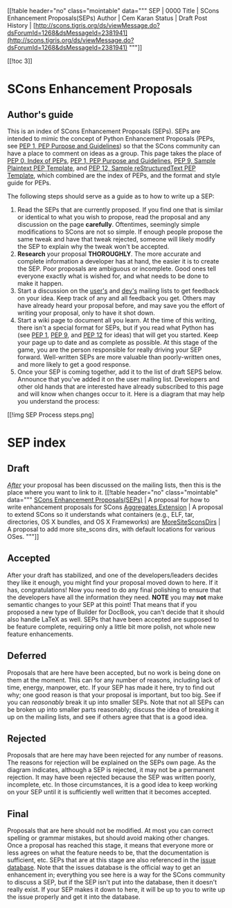 [[!table header="no" class="mointable" data="""
SEP  | 0000 
Title  | SCons Enhancement Proposals(SEPs) 
Author  | Cem Karan 
Status  | Draft 
Post History  | [http://scons.tigris.org/ds/viewMessage.do?dsForumId=1268&dsMessageId=2381941](http://scons.tigris.org/ds/viewMessage.do?dsForumId=1268&dsMessageId=2381941) 
"""]]

[[!toc 3]] 


# SCons Enhancement Proposals

<a name="Guide"></a> 


## Author's guide

This is an index of SCons Enhancement Proposals (SEPs).  SEPs are intended to mimic the concept of Python Enhancement Proposals (PEPs, see [PEP 1, PEP Purpose and Guidelines](http://www.python.org/dev/peps/pep-0001/)) so that the SCons community can have a place to comment on ideas as a group.  This page takes the place of [PEP 0, Index of PEPs](http://www.python.org/dev/peps/pep-0000), [PEP 1, PEP Purpose and Guidelines](http://www.python.org/dev/peps/pep-0001), [PEP 9, Sample Plaintext PEP Template](http://www.python.org/dev/peps/pep-0009), and [PEP 12, Sample reStructuredText PEP Template](http://www.python.org/dev/peps/pep-0012), which combined are the index of PEPs, and the format and style guide for PEPs. 

The following steps should serve as a guide as to how to write up a SEP: 

1. Read the SEPs that are currently proposed.  If you find one that is similar or identical to what you wish to propose, read the proposal and any discussion on the page **carefully**.  Oftentimes, seemingly simple modifications to SCons are not so simple.  If enough people propose the same tweak and have that tweak rejected, someone will likely modify the SEP to explain why the tweak won't be accepted. 
1. **Research** your proposal **THOROUGHLY**.  The more accurate and complete information a developer has at hand, the easier it is to create the SEP.  Poor proposals are ambiguous or incomplete.  Good ones tell everyone exactly what is wished for, and what needs to be done to make it happen. 
1. Start a discussion on the [user's](http://www.scons.org/lists.php#users) and [dev's](http://www.scons.org/lists.php#dev) mailing lists to get feedback on your idea.  Keep track of any and all feedback you get.  Others may have already heard your proposal before, and may save you the effort of writing your proposal, only to have it shot down. 
1. Start a wiki page to document all you learn.  At the time of this writing, there isn't a special format for SEPs, but if you read what Python has (see [PEP 1](http://www.python.org/dev/peps/pep-0001), [PEP 9](http://www.python.org/dev/peps/pep-0009), and [PEP 12](http://www.python.org/dev/peps/pep-0012) for ideas) that will get you started.  Keep your page up to date and as complete as possible.  At this stage of the game, you are the person responsible for really driving your SEP forward.  Well-written SEPs are more valuable than poorly-written ones, and more likely to get a good response. 
1. Once your SEP is coming together, add it to the list of draft SEPS below.  Announce that you've added it on the user mailing list.  Developers and other old hands that are interested have already subscribed to this page and will know when changes occur to it. 
Here is a diagram that may help you understand the process: 

[[!img SEP Process steps.png] 

<a name="Index"></a> 


# SEP index

<a name="Draft"></a> 


## Draft

<ins>_After_</ins> your proposal has been discussed on the mailing lists, then this is the place where you want to link to it. 
[[!table header="no" class="mointable" data="""
[SCons Enhancement Proposals(SEPs)](SEPs)  | A proposal for how to write enhancement proposals for SCons 
[Aggregates Extension](Containers)  | A proposal to extend SCons so it understands what containers (e.g., ELF, tar, directories, OS X bundles, and OS X Frameworks) are 
[MoreSiteSconsDirs](MoreSiteSconsDirs?action=fullsearch&context=180&value=linkto:"MoreSiteSconsDirs")  | A proposal to add more site_scons dirs, with default locations for various OSes. 
"""]]

<a name="Accepted"></a> 


## Accepted

After your draft has stabilized, and one of the developers/leaders decides they like it enough, you might find your proposal moved down to here.  If it has, congratulations!  Now you need to do any final polishing to ensure that the developers have all the information they need.  **NOTE** you may **not** make semantic changes to your SEP at this point!  That means that if you proposed a new type of Builder for DocBook, you can't decide that it should also handle LaTeX as well.  SEPs that have been accepted are supposed to be feature complete, requiring only a little bit more polish, not whole new feature enhancements. 

<a name="Deferred"></a> 


## Deferred

Proposals that are here have been accepted, but no work is being done on them at the moment.  This can for any number of reasons, including lack of time, energy, manpower, etc.  If your SEP has made it here, try to find out why; one good reason is that your proposal is important, but too big.  See if you can _reasonably_ break it up into smaller SEPs.  Note that not all SEPs can be broken up into smaller parts reasonably; discuss the idea of breaking it up on the mailing lists, and see if others agree that that is a good idea. 

<a name="Rejected"></a> 


## Rejected

Proposals that are here may have been rejected for any number of reasons.  The reasons for rejection will be explained on the SEPs own page.  As the diagram indicates, although a SEP is rejected, it may not be a permanent rejection.  It may have been rejected because the SEP was written poorly, incomplete, etc.  In those circumstances, it is a good idea to keep working on your SEP until it is sufficiently well written that it becomes accepted. 

<a name="Final"></a> 


## Final

Proposals that are here should not be modified.  At most you can correct spelling or grammar mistakes, but should avoid making other changes.  Once a proposal has reached this stage, it means that everyone more or less agrees on what the feature needs to be, that the documentation is sufficient, etc.  SEPs that are at this stage are also referenced in the [issue database](http://scons.tigris.org/project_issues.html).  Note that the issues database is the official way to get an enhancement in; everything you see here is a way for the SCons community to discuss a SEP, but if the SEP isn't put into the database, then it doesn't really exist.  If your SEP makes it down to here, it will be up to you to write up the issue properly and get it into the database. 
